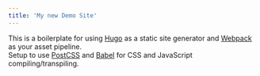 ```yaml
---
title: 'My new Demo Site'
---
```


This is a boilerplate for using [Hugo](https://gohugo.io/) as a static site generator and [Webpack](https://webpack.js.org/) as your asset pipeline.  
Setup to use [PostCSS](http://postcss.org/) and [Babel](https://babeljs.io/) for CSS and JavaScript compiling/transpiling.